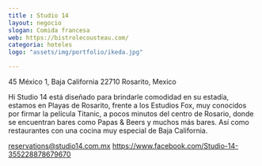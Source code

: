 ```yaml
---
title : Studio 14
layout: negocio
slogan: Comida francesa
web: https://bistrolecousteau.com/
categoria: hoteles
logo: "assets/img/portfolio/ikeda.jpg"

---
```


45 México 1, Baja California 22710 Rosarito, Mexico

Hi Studio 14 está diseñado para brindarle comodidad en su estadía, estamos en Playas de Rosarito, frente a los Estudios Fox, muy conocidos por firmar la película Titanic, a pocos minutos del centro de Rosario, donde se encuentran bares como Papas & Beers
y muchos más bares. Así como restaurantes con una cocina muy especial de Baja California.

reservations@studio14.com.mx
https://www.facebook.com/Studio-14-355228878679670